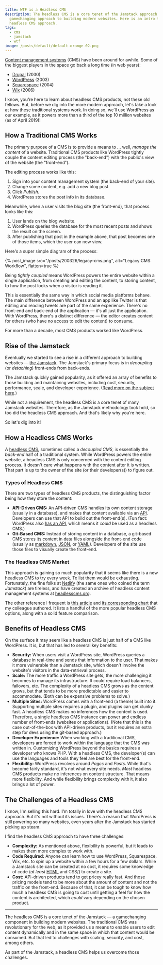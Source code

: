 ```yaml
---
title: WTF is a Headless CMS
description: The headless CMS is a core tenet of the Jamstack approach, a
  gamechanging approach to building modern websites. Here is an intro to the
  headless CMS approach.
tags:
  - cms
  - jamstack
  - wtf
image: /posts/default/default-orange-02.png
---
```


[Content management systems](https://en.wikipedia.org/wiki/Content_management_system) (CMS) have been around for awhile. Some of the biggest players in the space go back a long time (in web years):

- [Drupal](https://www.drupal.org/) (2000)
- [WordPress](https://wordpress.com/) (2003)
- [Squarespace](https://www.squarespace.com/) (2004)
- [Wix](https://www.wix.com/) (2006)

I know, you're here to learn about headless CMS products, not these old fellows. But, before we dig into the more modern approach, let's take a look at how these traditional systems work. In doing so, we'll use WordPress as our example, as it powers more than a third of the top 10 million websites (as of April 2019)!

## How a Traditional CMS Works

The primary purpose of a CMS is to provide a means to ... well, _manage the content_ of a website. Traditional CMS products like WordPress tightly couple the content editing process (the "back-end") with the public's view of the website (the "front-end").

The editing process works like this:

1. Sign into your content management system (the back-end of your site).
2. Change some content, e.g. add a new blog post.
3. Click _Publish_.
4. WordPress stores the post info in its database.

Meanwhile, when a user visits the blog site (the front-end), that process looks like this:

1. User lands on the blog website.
2. WordPress queries the database for the most recent posts and shows the result on the screen.
3. After publishing that post in the example above, that post becomes one of those items, which the user can now view.

Here's a super simple diagram of the process:

{% post_image
    src="/posts/200326/legacy-cms.png",
    alt="Legacy CMS Workflow",
    flatten=true %}

Being _tightly coupled_ means WordPress powers the entire website within a single application, from creating and editing the content, to storing content, to how the post looks when a visitor is reading it.

This is essentially the same way in which social media platforms behave. The main difference between WordPress and an app like Twitter is that editing and reading tweets are part of the same experience. There's no front-end and back-end of the application — it's all just the application. With WordPress, there's a distinct difference — the editor creates content for others (who have no access to edit the content) to consume.

For more than a decade, most CMS products worked like WordPress.

## Rise of the Jamstack

Eventually we started to see a rise in a different approach to building websites — [the Jamstack](/posts/wtf-is-jamstack/). The Jamstack's primary focus is in _decoupling_ (or _detaching_) front-ends from back-ends.

The Jamstack quickly gained popularity, as it offered an array of benefits to those building and maintaining websites, including cost, security, performance, scale, and developer experience. ([Read more on the subject here](/posts/wtf-is-jamstack/).)

While not a requirement, the headless CMS is a core tenet of many Jamstack websites. Therefore, as the Jamstack methodology took hold, so too did the headless CMS approach. And that's likely why you're here.

So let's dig into it!

## How a Headless CMS Works

A [headless CMS](https://headlesscms.org/), sometimes called a _decoupled CMS_, is essentially the _back-end_ half of a traditional system. While WordPress powers the entire website, a headless CMS is only concerned with the content editing process. It doesn't care what happens with the content after it is written. That part is up to the owner of the site (or their developer(s)) to figure out.

### Types of Headless CMS

There are two types of headless CMS products, the distinguishing factor being how they store the content:

- **API-Driven CMS:** An API-driven CMS handles its own content storage (usually in a database), and makes that content available via an [API](https://en.wikipedia.org/wiki/Application_programming_interface). Developers can use that API to build out the front-end(s). (Fun fact: WordPress also [has an API](https://developer.wordpress.org/rest-api/), which means it _could_ be used as a headless CMS.)
- **Git-Based CMS:** Instead of storing content in a database, a git-based CMS stores its content in data files alongside the front-end code (usually as [markdown](https://daringfireball.net/projects/markdown/), [JSON](https://www.json.org/json-en), or [YAML](https://yaml.org/)). Developers of the site use those files to visually create the front-end.

### The Headless CMS Market

This approach is gaining so much popularity that it seems like there is a new headless CMS to try every week. To list them would be exhausting. Fortunately, the fine folks at [Netlify](/posts/wtf-is-netlify/) (the same ones who coined the term _Jamstack_) are tireless, and have created an archive of headless content management systems at [headlesscms.org](https://headlesscms.org/).

The other reference I frequent is [this article](https://www.helloample.com/blog/comparing-headless-content-management-systems) and [its corresponding chart](https://uploads-ssl.webflow.com/5a2e8a9f7cc425000195064c/5db3471c4b211e0cec7d6356_ample-blog-tl-jamstack-headless-cms-cheatsheet.pdf) that my colleague authored. It lists a handful of the more popular headless CMS options, along with a solid feature comparison.

## Benefits of Headless CMS

On the surface it may seem like a headless CMS is just half of a CMS like WordPress. It is, but that has led to several key benefits:

- **Security:** When users visit a WordPress site, WordPress queries a database in real-time and sends that information to the user. That makes it more vulnerable than a Jamstack site, which doesn't involve the website's visitors in the data-retrieval process.
- **Scale:** The more traffic a WordPress site gets, the more challenging it becomes to manage its infrastructure. It could require load balancers, failovers, etc. The complexity of a headless CMS grows as the content grows, but that tends to be more predictable and easier to accommodate. (Both can be expensive problems to solve.)
- **Multiple Sites:** WordPress comes with a front-end (a theme) built into it. Supporting multiple sites requires a plugin, and plugins can get clunky fast. A headless CMS makes no inferences how the content is used. Therefore, a single headless CMS instance can power and endless number of front-ends (websites or applications). (Note that this is the case out-of-the-box with API-driven products, but it requires an extra step for devs using the git-based approach.)
- **Developer Experience:** When working with a traditional CMS, developers are forced to work within the language that the CMS was written in. Customizing WordPress beyond the basics requires a developer who knows PHP. With a headless CMS, the developer(s) can use the languages and tools they feel are best for the front-end.
- **Flexibility:** WordPress revolves around _Pages_ and _Posts_. While that's become fairly standard, it's not what every site needs. _Most_ headless CMS products make no inferences on content structure. That means more flexibility. And while flexibility brings complexity with it, it also brings a lot of power.

## The Challenges of a Headless CMS

I know, I'm selling this hard. I'm totally in love with the headless CMS approach. But it's not without its issues. There's a reason that WordPress is still powering so many websites, even years after the Jamstack has started picking up steam.

I find the headless CMS approach to have three challenges:

- **Complexity:** As mentioned above, flexibility is powerful, but it leads to makes them more complex to work with.
- **Code Required:** Anyone can learn how to use WordPress, Squarespace, Wix, etc. to spin up a website within a few hours for a few dollars. While a Jamstack site can be created at no cost, it requires some knowledge of code (_at least_ [HTML](/posts/wtf-is-html/) and CSS/) to create a site.
- **Cost:** API-driven products tend to get pricey really fast. And those pricing models tend to be more about the amount of content and not the traffic on the front-end. Because of that, it can be tough to know how much a headless CMS is going to cost until getting a feel for how the content is architected, which _could_ vary depending on the chosen product.

---

The headless CMS is a core tenet of the Jamstack — a gamechanging component in building modern websites. The traditional CMS was revolutionary for the web, as it provided us a means to enable users to edit content dynamically and in the same space in which that content would be consumed. But that led to challenges with scaling, security, and cost, among others.

As part of the Jamstack, a headless CMS helps us overcome those challenges.
